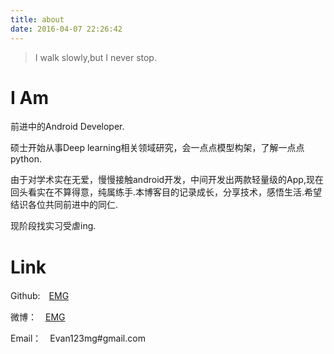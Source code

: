 ```yaml
---
title: about
date: 2016-04-07 22:26:42
---
```

> I walk slowly,but I never stop.

# I Am
前进中的Android Developer.

硕士开始从事Deep learning相关领域研究，会一点点模型构架，了解一点点python.

由于对学术实在无爱，慢慢接触android开发，中间开发出两款轻量级的App,现在回头看实在不算得意，纯属练手.本博客目的记录成长，分享技术，感悟生活.希望结识各位共同前进中的同仁.

现阶段找实习受虐ing.
# Link

Github:　[EMG](https://github.com/EvanJamesMG)

微博：　[EMG](http://weibo.com/2508740035)

Email：　Evan123mg#gmail.com